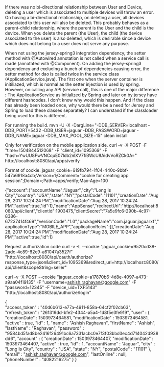 If there was no bi-directional relationship between User and Device, deleting a user which is associated to multiple devices will throw an error. On having a bi-directional relationship, on deleting a user, all devices associated to this user will also be deleted. This probably behaves as a parent-child relationship, where the parent is the User and the child is the device. When you delete the parent (the User), the child (the device associated to the user) is also deleted, which is desirable since a device which does not belong to a user does not serve any purpose.

When not using the jersey-spring3 integration dependency, the setter method with @Autowired annotation is not called when a service call is made (annotated with @Component). On adding the jersey-spring3 dependency and excluding a bunch of dependencies causing error, the setter method for dao is called twice in the service class (ApplicationService.java). The first one when the server container is initiliazed, which is normal as the setter injection is used by spring. However, on calling any API (service call), this is one of the major difference : The ApplicationService as initialized by Spring and later on by jersey have different hashcodes. I don't know why would this happen. And if the class has already been loaded once, why would there be a need for Jersey and Spring to load these classes separately? I can understand if the classloader being used for this is different.

For running the build.
mvn -U -X -DargLine="-DDB_SERVER=localhost -DDB_PORT=5432 -DDB_USER=jaguar -DDB_PASSWORD=jaguar -DDB_NAME=jaguar -DDB_MAX_POOL_SIZE=15" clean install

Only for verification on the mobile application side.
curl -v -X POST -F "time=1504844512068" -F "client_id=1095369" -F "hash=YwUU8FwVNCquE07ldb2nlXV7fiBWcU8AidvVoRZCk0A=" http://localhost:8080/api/apps/verify

Format of cookie.
jaguar_cookie=619fb794-1f04-440c-9bbf-547a6918a4cb;Version=1;Comment="cookie for creating app session";Domain=;Path=apps/verify;Max-Age=100

{"account":{"accountName":"Jaguar","city":"Long Is City","country":"USA","state":"NY","postalCode":"11101","creationDate":"Aug 28, 2017 10:24:24 PM","modificationDate":"Aug 28, 2017 10:24:24 PM","active":true,"id":1},"name":"AppSense","redirectUri":"http://localhost:8080/api/client","clientId":1903475,"clientSecret":"7a5e9fc6-290b-4c97-8386-67237414f469","versionCode":"1.0","packageName":"com.jaguar.jaguarxf","applicationType":"MOBILE_APP","applicationRoles":[],"creationDate":"Aug 28, 2017 10:24:24 PM","modificationDate":"Aug 28, 2017 10:24:24 PM","active":true,"id":1}

Request authorization code
curl -v -L --cookie "jaguar_cookie=9520cd38-2adc-4c89-82e9-a61047a3527f" "http://localhost:8080/api/oauth/authorize?response_type=json&client_id=1095369&redirect_uri=http://localhost:8080/api/client&scopeString=seller"

curl -v -X POST --cookie "jaguar_cookie=a17870b6-4d8e-4097-a473-a9aa04f19135" -F "username=ashish.raghavan@google.com" -F "password=12345" -F "device_uid=TXF5143" "http://localhost:8080/api/authorize/login"

{	
  "access_token" : "40d6b613-e77a-4911-858a-64cf2f02cb63",
  "refresh_token" : "261316dd-bfe2-4344-a5a4-1d8f5e3fe919",
  "user" : {
    "creationDate" : 1503973464581,
    "modificationDate" : 1503973464581,
    "active" : true,
    "id" : 1,
    "name" : "Ashish Raghavan",
    "firstName" : "Ashish",
    "lastName" : "Raghavan",
    "password" : "9584bd5fad8be2416f26491bc6a7331acbc0e7f3f03bbd0ec4d714042d938dd6",
    "account" : {
      "creationDate" : 1503973464407,
      "modificationDate" : 1503973464407,
      "active" : true,
      "id" : 1,
      "accountName" : "Jaguar",
      "city" : "Long Is City",
      "country" : "USA",
      "state" : "NY",
      "postalCode" : "11101"
    },
    "email" : "ashish.raghavan@google.com",
    "lastOnline" : null,
    "phoneNumber" : "4082216275"
  }
}
